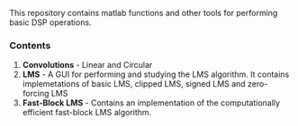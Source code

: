 This repository contains matlab functions and other tools for performing basic DSP operations.

### Contents

1. **Convolutions** - Linear and Circular
2. **LMS** - A GUI for performing and studying the LMS algorithm. It contains implemetations of basic LMS, clipped LMS, signed LMS and zero-forcing LMS
3. **Fast-Block LMS** - Contains an implementation of the computationally efficient fast-block LMS algorithm.
